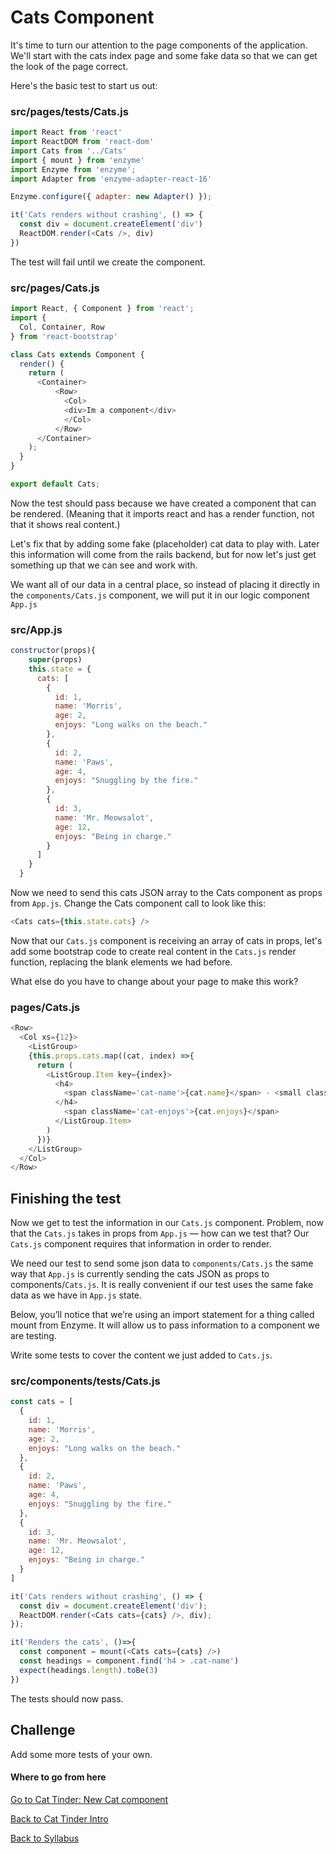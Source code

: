 # Cats Component

It's time to turn our attention to the page components of the application. We'll start with the cats index page and some fake data so that we can get the look of the page correct.

Here's the basic test to start us out:

### src/pages/__tests__/Cats.js

```javascript
import React from 'react'
import ReactDOM from 'react-dom'
import Cats from '../Cats'
import { mount } from 'enzyme'
import Enzyme from 'enzyme';
import Adapter from 'enzyme-adapter-react-16'

Enzyme.configure({ adapter: new Adapter() });

it('Cats renders without crashing', () => {
  const div = document.createElement('div')
  ReactDOM.render(<Cats />, div)
})
```

The test will fail until we create the component.

### src/pages/Cats.js

```javascript
import React, { Component } from 'react';
import {
  Col, Container, Row
} from 'react-bootstrap'

class Cats extends Component {
  render() {
    return (
      <Container>
          <Row>
            <Col>
            <div>Im a component</div>
            </Col>
          </Row>
      </Container>
    );
  }
}

export default Cats;
```

Now the test should pass because we have created a component that can be rendered. (Meaning that it imports react and has a render function, not that it shows real content.)

Let's fix that by adding some fake (placeholder) cat data to play with. Later this information will come from the rails backend, but for now let's just get something up that we can see and work with.

We want all of our data in a central place, so instead of placing it directly in the ```components/Cats.js``` component, we will put it in our logic component ```App.js```

### src/App.js

```javascript
constructor(props){
    super(props)
    this.state = {
      cats: [
        {
          id: 1,
          name: 'Morris',
          age: 2,
          enjoys: "Long walks on the beach."
        },
        {
          id: 2,
          name: 'Paws',
          age: 4,
          enjoys: "Snuggling by the fire."
        },
        {
          id: 3,
          name: 'Mr. Meowsalot',
          age: 12,
          enjoys: "Being in charge."
        }
      ]
    }
  }
```

Now we need to send this cats JSON array to the Cats component as props from ```App.js```. Change the Cats component call to look like this:

```javascript
<Cats cats={this.state.cats} />
```

Now that our ```Cats.js``` component is receiving an array of cats in props, let's add some bootstrap code to create real content in the ```Cats.js``` render function, replacing the blank elements we had before.

What else do you have to change about your page to make this work?

### pages/Cats.js

```javascript
<Row>
  <Col xs={12}>
    <ListGroup>
    {this.props.cats.map((cat, index) =>{
      return (
        <ListGroup.Item key={index}>
          <h4>
            <span className='cat-name'>{cat.name}</span> - <small className='cat-age'>{cat.age} years old</small>
          </h4>
            <span className='cat-enjoys'>{cat.enjoys}</span>
          </ListGroup.Item>
        )
      })}
    </ListGroup>
  </Col>
</Row>
```

## Finishing the test

Now we get to test the information in our ```Cats.js``` component. Problem, now that the ```Cats.js``` takes in props from ```App.js``` — how can we test that? Our ```Cats.js``` component requires that information in order to render.

We need our test to send some json data to ```components/Cats.js``` the same way that ```App.js``` is currently sending the cats JSON as props to components/```Cats.js```. It is really convenient if our test uses the same fake data as we have in ```App.js``` state.

Below, you’ll notice that we’re using an import statement for a thing called mount from Enzyme. It will allow us to pass information to a component we are testing.

Write some tests to cover the content we just added to ```Cats.js```.

### src/components/__tests__/Cats.js

```javascript
const cats = [
  {
    id: 1,
    name: 'Morris',
    age: 2,
    enjoys: "Long walks on the beach."
  },
  {
    id: 2,
    name: 'Paws',
    age: 4,
    enjoys: "Snuggling by the fire."
  },
  {
    id: 3,
    name: 'Mr. Meowsalot',
    age: 12,
    enjoys: "Being in charge."
  }
]

it('Cats renders without crashing', () => {
  const div = document.createElement('div');
  ReactDOM.render(<Cats cats={cats} />, div);
});

it('Renders the cats', ()=>{
  const component = mount(<Cats cats={cats} />)
  const headings = component.find('h4 > .cat-name')
  expect(headings.length).toBe(3)
})
```

The tests should now pass.

## Challenge

Add some more tests of your own.

#### Where to go from here

[Go to Cat Tinder: New Cat component](./07cat_tinder_new_cats.md)

[Back to Cat Tinder Intro](./04cat_tinder_intro.md)

[Back to Syllabus](../../README.md)